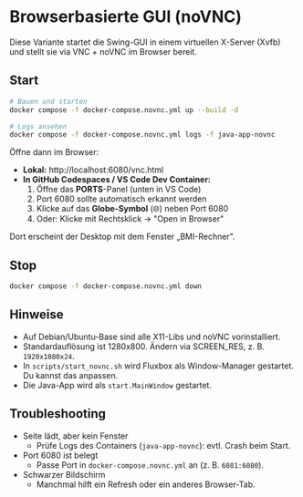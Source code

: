 # Browserbasierte GUI (noVNC)

Diese Variante startet die Swing-GUI in einem virtuellen X-Server (Xvfb) und stellt sie via VNC + noVNC im Browser bereit.

## Start

```bash
# Bauen und starten
docker compose -f docker-compose.novnc.yml up --build -d

# Logs ansehen
docker compose -f docker-compose.novnc.yml logs -f java-app-novnc
```

Öffne dann im Browser:

- **Lokal:** http://localhost:6080/vnc.html
- **In GitHub Codespaces / VS Code Dev Container:**
  1. Öffne das **PORTS**-Panel (unten in VS Code)
  2. Port 6080 sollte automatisch erkannt werden
  3. Klicke auf das **Globe-Symbol** (🌐) neben Port 6080
  4. Oder: Klicke mit Rechtsklick → "Open in Browser"

Dort erscheint der Desktop mit dem Fenster „BMI-Rechner".

## Stop

```bash
docker compose -f docker-compose.novnc.yml down
```

## Hinweise
- Auf Debian/Ubuntu-Base sind alle X11-Libs und noVNC vorinstalliert.
- Standardauflösung ist 1280x800. Ändern via SCREEN_RES, z. B. `1920x1080x24`.
- In `scripts/start_novnc.sh` wird Fluxbox als Window-Manager gestartet. Du kannst das anpassen.
- Die Java-App wird als `start.MainWindow` gestartet.

## Troubleshooting
- Seite lädt, aber kein Fenster
  - Prüfe Logs des Containers (`java-app-novnc`): evtl. Crash beim Start.
- Port 6080 ist belegt
  - Passe Port in `docker-compose.novnc.yml` an (z. B. `6081:6080`).
- Schwarzer Bildschirm
  - Manchmal hilft ein Refresh oder ein anderes Browser-Tab.
